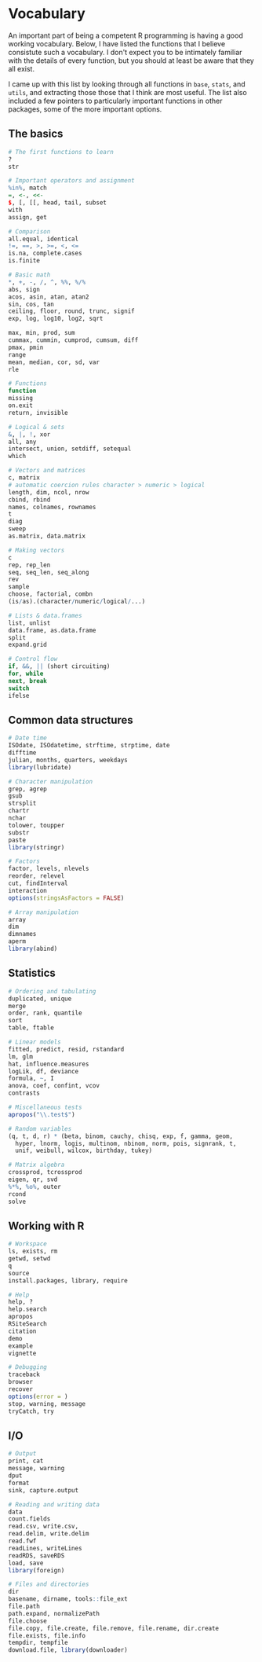 # Vocabulary

An important part of being a competent R programming is having a good working vocabulary. Below, I have listed the functions that I believe consistute such a vocabulary. I don't expect you to be intimately familiar with the details of every function, but you should at least be aware that they all exist. 

I came up with this list by looking through all functions in `base`, `stats`, and `utils`, and extracting those those that I think are most useful. The list also included a few pointers to particularly important functions in other packages, some of the more important options.

## The basics

```R
# The first functions to learn
?
str

# Important operators and assignment
%in%, match
=, <-, <<-
$, [, [[, head, tail, subset
with
assign, get

# Comparison 
all.equal, identical
!=, ==, >, >=, <, <=
is.na, complete.cases
is.finite

# Basic math
*, +, -, /, ^, %%, %/%
abs, sign
acos, asin, atan, atan2
sin, cos, tan
ceiling, floor, round, trunc, signif
exp, log, log10, log2, sqrt

max, min, prod, sum
cummax, cummin, cumprod, cumsum, diff
pmax, pmin
range
mean, median, cor, sd, var
rle

# Functions
function
missing
on.exit
return, invisible

# Logical & sets 
&, |, !, xor
all, any
intersect, union, setdiff, setequal
which

# Vectors and matrices
c, matrix
# automatic coercion rules character > numeric > logical
length, dim, ncol, nrow
cbind, rbind
names, colnames, rownames
t
diag
sweep
as.matrix, data.matrix

# Making vectors 
c
rep, rep_len
seq, seq_len, seq_along
rev
sample
choose, factorial, combn
(is/as).(character/numeric/logical/...)

# Lists & data.frames 
list, unlist
data.frame, as.data.frame
split
expand.grid

# Control flow 
if, &&, || (short circuiting)
for, while
next, break
switch
ifelse
```


## Common data structures

```R
# Date time
ISOdate, ISOdatetime, strftime, strptime, date
difftime
julian, months, quarters, weekdays
library(lubridate)

# Character manipulation 
grep, agrep
gsub
strsplit
chartr
nchar
tolower, toupper
substr
paste
library(stringr)

# Factors 
factor, levels, nlevels
reorder, relevel
cut, findInterval
interaction
options(stringsAsFactors = FALSE)

# Array manipulation
array
dim
dimnames
aperm
library(abind)
```

## Statistics

```R
# Ordering and tabulating 
duplicated, unique
merge
order, rank, quantile
sort
table, ftable

# Linear models 
fitted, predict, resid, rstandard
lm, glm
hat, influence.measures
logLik, df, deviance
formula, ~, I
anova, coef, confint, vcov
contrasts

# Miscellaneous tests
apropos("\\.test$")

# Random variables 
(q, t, d, r) * (beta, binom, cauchy, chisq, exp, f, gamma, geom, 
  hyper, lnorm, logis, multinom, nbinom, norm, pois, signrank, t, 
  unif, weibull, wilcox, birthday, tukey)

# Matrix algebra 
crossprod, tcrossprod
eigen, qr, svd
%*%, %o%, outer
rcond
solve
```

## Working with R

```R
# Workspace 
ls, exists, rm
getwd, setwd
q
source
install.packages, library, require

# Help
help, ?
help.search
apropos
RSiteSearch
citation
demo
example
vignette

# Debugging
traceback
browser
recover
options(error = )
stop, warning, message
tryCatch, try
```

## I/O

```R
# Output
print, cat
message, warning
dput
format
sink, capture.output

# Reading and writing data
data
count.fields
read.csv, write.csv,
read.delim, write.delim
read.fwf
readLines, writeLines
readRDS, saveRDS
load, save
library(foreign)

# Files and directories 
dir
basename, dirname, tools::file_ext
file.path
path.expand, normalizePath
file.choose
file.copy, file.create, file.remove, file.rename, dir.create
file.exists, file.info
tempdir, tempfile
download.file, library(downloader)
```
